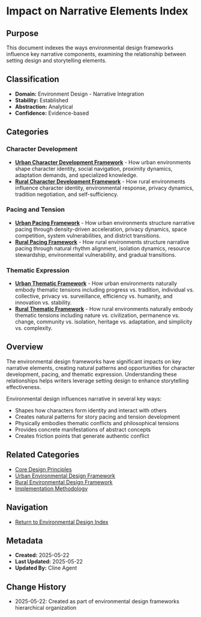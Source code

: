 # Impact on Narrative Elements Index

## Purpose
This document indexes the ways environmental design frameworks influence key narrative components, examining the relationship between setting design and storytelling elements.

## Classification
- **Domain:** Environment Design - Narrative Integration
- **Stability:** Established
- **Abstraction:** Analytical
- **Confidence:** Evidence-based

## Categories

### Character Development
- [**Urban Character Development Framework**](character/urban_character_development.md) - How urban environments shape character identity, social navigation, proximity dynamics, adaptation demands, and specialized knowledge.
- [**Rural Character Development Framework**](character/rural_character_development.md) - How rural environments influence character identity, environmental response, privacy dynamics, tradition negotiation, and self-sufficiency.

### Pacing and Tension
- [**Urban Pacing Framework**](pacing/urban_pacing.md) - How urban environments structure narrative pacing through density-driven acceleration, privacy dynamics, space competition, system vulnerabilities, and district transitions.
- [**Rural Pacing Framework**](pacing/rural_pacing.md) - How rural environments structure narrative pacing through natural rhythm alignment, isolation dynamics, resource stewardship, environmental vulnerability, and gradual transitions.

### Thematic Expression
- [**Urban Thematic Framework**](thematic/urban_thematic_framework.md) - How urban environments naturally embody thematic tensions including progress vs. tradition, individual vs. collective, privacy vs. surveillance, efficiency vs. humanity, and innovation vs. stability.
- [**Rural Thematic Framework**](thematic/rural_thematic_framework.md) - How rural environments naturally embody thematic tensions including nature vs. civilization, permanence vs. change, community vs. isolation, heritage vs. adaptation, and simplicity vs. complexity.

## Overview

The environmental design frameworks have significant impacts on key narrative elements, creating natural patterns and opportunities for character development, pacing, and thematic expression. Understanding these relationships helps writers leverage setting design to enhance storytelling effectiveness.

Environmental design influences narrative in several key ways:
- Shapes how characters form identity and interact with others
- Creates natural patterns for story pacing and tension development
- Physically embodies thematic conflicts and philosophical tensions
- Provides concrete manifestations of abstract concepts
- Creates friction points that generate authentic conflict

## Related Categories
- [Core Design Principles](../core_principles/index.md)
- [Urban Environmental Design Framework](../urban_frameworks/index.md)
- [Rural Environmental Design Framework](../rural_frameworks/index.md)
- [Implementation Methodology](../implementation/index.md)

## Navigation
- [Return to Environmental Design Index](../index.md)

## Metadata
- **Created:** 2025-05-22
- **Last Updated:** 2025-05-22
- **Updated By:** Cline Agent

## Change History
- 2025-05-22: Created as part of environmental design frameworks hierarchical organization
